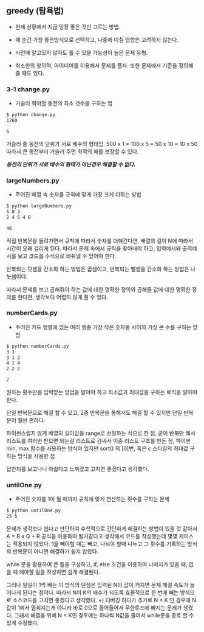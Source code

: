 ## greedy (탐욕법)

- 현재 상황에서 지금 당장 좋은 것만 고르는 방법.

- 매 순간 가장 좋은방식으로 선택하고, 나중에 미칠 영향은 고려하지 않는다.

- 사전에 알고있지 않아도 풀 수 있을 가능성이 높은 문제 유형.

- 최소한의 창의력, 아이디어를 이용해서 문제를 풀자. 또한 문제에서 기준을 정의해 줄 때도 있다.


### 3-1 change.py

- 거슬러 줘야할 동전의 최소 갯수를 구하는 법
```bash
$ python change.py
1260

6
```

거슬러 줄 동전의 단위가 서로 배수의 형태임.
500 x 1 = 100 x 5 = 50 x 10 = 10 x 50
따라서 큰 동전부터 거슬러 주면 최적의 해를 보장할 수 있다.

***동전의 단위가 서로 배수의 형태가 아닌경우 해결할 수 없다.***

### largeNumbers.py

- 주어진 배열 속 숫자를 규칙에 맞게 가장 크게 더하는 방법
```bash
$ python largeNumbers.py
5 8 3
2 4 5 4 6

46
```

직접 반복문을 돌려가면서 규칙에 따라서 숫자를 더해간다면,
배열의 길이 N에 따라서 시간이 오래 걸리게 된다.
따라서 문제 속에서 규칙을 찾아내야 하고, 
입력예시와 출력예시를 보고 코드를 수식으로 바꿔낼 수 있어야 한다.

반복되는 덧셈을 간소화 하는 방법은 곱셈이고,
반복되는 뺄셈을 간소화 하는 방법은 나눗셈이다.

따라서 문제를 보고 곱해줘야 하는 값에 대한 명확한 정의와
곱해줄 값에 대한 명확한 정의를 한다면, 생각보다 어렵지 않게 풀 수 있다.

### numberCards.py

- 주어진 카드 행렬에 있는 여러 행중 가장 작은 숫자들 사이의 가장 큰 수를 구하는 방법
```bash
$ python numberCards.py
3 3
3 1 2
4 1 4
2 2 2

2
```

원하는 횟수만큼 입력받는 방법을 알아야 하고
최소값과 최대값을 구하는 로직을 알아야 한다.

단일 반복문으로 해결 할 수 있고, 2중 반복문을 통해서도 해결 할 수 있지만
단일 반복문이 훨씬 편하다.

파이썬스럽지 않게 배열의 길이값을 range로 선정하는 식으로 한 점,
굳이 반복만 해서 리스트를 여러번 받으면 되는걸 리스트로 감싸서 이중 리스트 구조를 만든 점,
파이썬 min, max 함수를 사용하는 방식이 있지만 sort() 의 [0]번, 혹은 c 스타일의 최대값 구하는 방식을 사용한 점

답안지를 보고나니 아쉽다고 느껴졌고
고치면 좋겠다고 생각했다.

### untilOne.py

- 주어진 숫자를 1이 될 때까지 규칙에 맞게 연산하는 횟수를 구하는 문제
```bash
$ python untilOne.py
25 5
```

문제가 생각보다 쉽다고 판단하여 수학적으로 간단하게 해결하는 방법이 있을 것 같아서
A = B x Q + R 공식을 이용하여 될거같다고 생각해서 코드를 작성했는데 몇몇 케이스는 적용되지 않았다.
1을 빼야할 때는 빼고, 나눠야 할때 나누고 그 횟수를 기록하는 방식의 반복문이 아니면
해결하기 쉽지 않았다.

while 문을 활용하여 큰 틀을 구성하고, if, else 조건을 이용하여 나머지가 있을 때, 없을 때
해야할 일을 작성하면 쉽게 해결된다.

그러나 일일이 1씩 빼는 이 방식의 단점은 입력된 N의 값이 커지면 문제 해결 속도가 늘어나게 된다는 점이다.
따라서 N이 K의 배수가 되도록 효율적으로 한 번에 빼는 방식으로 소스코드를 고치면 좋겠다고 생각했다.
+) 디버깅 하다가 추가로 N < K 인 경우에 N값이 1에서 멈춰지는게 아니라 바로 0으로 줄어들어서 무한루프에 빠지는 문제가 생겼다.
그래서 해결을 위해 N < K인 경우에는 하나씩 N값을 줄여서 while문을 종료 할 수 있게 수정했다.
